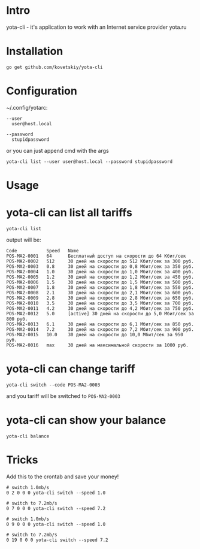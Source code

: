 Intro
=====

yota-cli - it's application to work with an Internet service provider yota.ru

Installation
============

```
go get github.com/kovetskiy/yota-cli
```

Configuration
=============

~/.config/yotarc:
```
--user
  user@host.local

--password
  stupidpassword
```

or you can just append cmd with the args

```
yota-cli list --user user@host.local --password stupidpassword
```

Usage
=====

# yota-cli can list all tariffs

```
yota-cli list
```

output will be:

```
Code           Speed   Name
POS-MA2-0001   64      Бесплатный доступ на скорости до 64 Кбит/сек
POS-MA2-0002   512     30 дней на скорости до 512 Кбит/сек за 300 руб.
POS-MA2-0003   0.8     30 дней на скорости до 0,8 Мбит/сек за 350 руб.
POS-MA2-0004   1.0     30 дней на скорости до 1,0 Мбит/сек за 400 руб.
POS-MA2-0005   1.2     30 дней на скорости до 1,2 Мбит/сек за 450 руб.
POS-MA2-0006   1.5     30 дней на скорости до 1,5 Мбит/сек за 500 руб.
POS-MA2-0007   1.8     30 дней на скорости до 1,8 Мбит/сек за 550 руб.
POS-MA2-0008   2.1     30 дней на скорости до 2,1 Мбит/сек за 600 руб.
POS-MA2-0009   2.8     30 дней на скорости до 2,8 Мбит/сек за 650 руб.
POS-MA2-0010   3.5     30 дней на скорости до 3,5 Мбит/сек за 700 руб.
POS-MA2-0011   4.2     30 дней на скорости до 4,2 Мбит/сек за 750 руб.
POS-MA2-0012   5.0     [active] 30 дней на скорости до 5,0 Мбит/сек за 800 руб.
POS-MA2-0013   6.1     30 дней на скорости до 6,1 Мбит/сек за 850 руб.
POS-MA2-0014   7.2     30 дней на скорости до 7,2 Мбит/сек за 900 руб.
POS-MA2-0015   10.0    30 дней на скорости до 10,0 Мбит/сек за 950 руб.
POS-MA2-0016   max     30 дней на максимальной скорости за 1000 руб.
```

# yota-cli can change tariff

```
yota-cli switch --code POS-MA2-0003
```

and you tariff will be switched to `POS-MA2-0003`


# yota-cli can show your balance

```
yota-cli balance
```


Tricks
======

Add this to the crontab and save your money!
```
# switch 1.0mb/s
0 2 0 0 0 yota-cli switch --speed 1.0

# switch to 7.2mb/s
0 7 0 0 0 yota-cli switch --speed 7.2

# switch 1.0mb/s
0 9 0 0 0 yota-cli switch --speed 1.0

# switch to 7.2mb/s
0 19 0 0 0 yota-cli switch --speed 7.2
```
